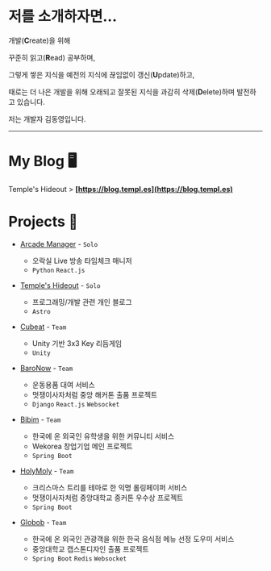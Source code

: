 # 저를 소개하자면...

개발(**C**reate)을 위해

꾸준히 읽고(**R**ead) 공부하며,

그렇게 쌓은 지식을 예전의 지식에 끊임없이 갱신(**U**pdate)하고,

때로는 더 나은 개발을 위해 오래되고 잘못된 지식을 과감히 삭제(**D**elete)하며 발전하고 있습니다.

저는 개발자 김동영입니다.

* * *

# My Blog 🖥️

Temple's Hideout > **[https://blog.templ.es](https://blog.templ.es)**

# Projects 🔭

- [Arcade Manager](https://github.com/Temple2001/arcade-manager) - `Solo`
  
    - 오락실 Live 방송 타임체크 매니저
    - `Python` `React.js`
 
- [Temple's Hideout](https://github.com/Temple2001/temple2001.github.io) - `Solo`

    - 프로그래밍/개발 관련 개인 블로그
    - `Astro`
 
- [Cubeat](https://github.com/Lockway/Cubeat) - `Team`

    - Unity 기반 3x3 Key 리듬게임
    - `Unity`

- [BaroNow](https://github.com/wo0gA) - `Team`

    - 운동용품 대여 서비스
    - 멋쟁이사자처럼 중앙 해커톤 출품 프로젝트
    - `Django` `React.js` `Websocket`
 
- [Bibim](https://play.google.com/store/apps/details?id=site.bibim.app) - `Team`

    - 한국에 온 외국인 유학생을 위한 커뮤니티 서비스
    - Wekorea 창업기업 메인 프로젝트
    - `Spring Boot`
 
- [HolyMoly](https://github.com/HolyMoly-LikeSanta) - `Team`

    - 크리스마스 트리를 테마로 한 익명 롤링페이퍼 서비스
    - 멋쟁이사자처럼 중앙대학교 중커톤 우수상 프로젝트
    - `Spring Boot`
 
- [Globob](https://github.com/24-2-CAU-Capstone-02) - `Team`

    - 한국에 온 외국인 관광객을 위한 한국 음식점 메뉴 선정 도우미 서비스
    - 중앙대학교 캡스톤디자인 출품 프로젝트
    - `Spring Boot` `Redis` `Websocket`
